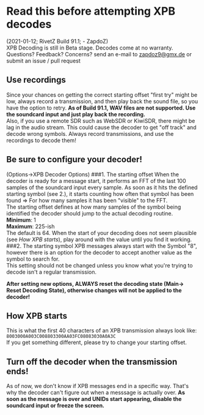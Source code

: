 # Read this before attempting XPB decodes
(2021-01-12; RivetZ Build 91.1; - ZapdoZ)  
XPB Decoding is still in Beta stage. Decodes come at no warranty.  
Questions? Feedback? Concerns? send an e-mail to zapdoz9@gmx.de or submit an issue / pull request
## Use recordings
Since your chances on getting the correct starting offset
"first try" might be low, always record a transmission, and then
play back the sound file, so you have the option to retry. **As of Build 91.1, WAV files are not supported. Use the soundcard input and just play back
the recording.**  
Also, if you use a remote SDR such as WebSDR or KiwiSDR, there might be
lag in the audio stream. This could cause the decoder to get "off track" and
decode wrong symbols. Always record transmissions, and use the
recordings to decode them!



## Be sure to configure your decoder!
(Options->XPB Decoder Options)
###1. The starting offset
When the decoder is ready for a message start, it performs an FFT of the last 100
samples of the soundcard input every sample. As soon as it hits the defined starting symbol (see 2.),
it starts counting how often that symbol has been found => For how many samples it
has been "visible" to the FFT.  
The starting offset defines at how many samples of the symbol being identified
the decoder should jump to the actual decoding routine.  
**Minimum**: 1  
**Maximum**: 225-ish  
The default is 64. When the start of your decoding does not seem plausible (see _How XPB starts_), play
around with the value until you find it working.
###2. The starting symbol
XPB messages always start with the Symbol "8", however there is an option
for the decoder to accept another value as the symbol to search for.  
This setting should not be changed unless you know what you're trying to decode
isn't a regular transmission.

**After setting new options, ALWAYS reset the decoding state (Main-> Reset Decoding State),
otherwise changes will not be applied to the decoder!**

## How XPB starts
This is what the first 40 characters of an XPB transmission always look like:   
```8003000A003C008803300AA03FC08083030A0A3C```  
If you get something different, please try to change your starting offset.

## Turn off the decoder when the transmission ends!
As of now, we don't know if XPB messages end in a specific way. That's why the decoder
can't figure out when a messsage is actually over. **As soon as the message is over and UNIDs
start appearing, disable the soundcard input or freeze the screen.**
